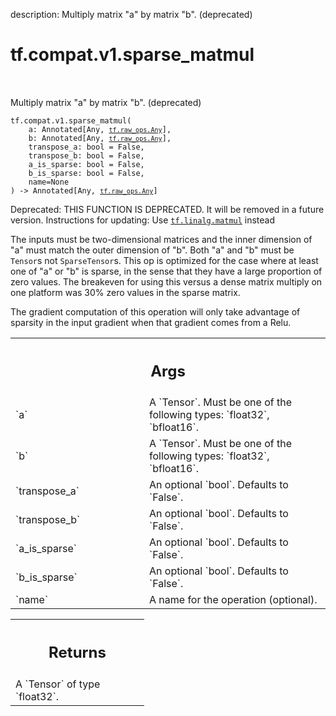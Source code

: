 description: Multiply matrix "a" by matrix "b". (deprecated)

<div itemscope itemtype="http://developers.google.com/ReferenceObject">
<meta itemprop="name" content="tf.compat.v1.sparse_matmul" />
<meta itemprop="path" content="Stable" />
</div>

# tf.compat.v1.sparse_matmul

<!-- Insert buttons and diff -->

<table class="tfo-notebook-buttons tfo-api nocontent" align="left">

</table>



Multiply matrix "a" by matrix "b". (deprecated)


<pre class="devsite-click-to-copy prettyprint lang-py tfo-signature-link">
<code>tf.compat.v1.sparse_matmul(
    a: Annotated[Any, <a href="../../../tf/raw_ops/Any.md"><code>tf.raw_ops.Any</code></a>],
    b: Annotated[Any, <a href="../../../tf/raw_ops/Any.md"><code>tf.raw_ops.Any</code></a>],
    transpose_a: bool = False,
    transpose_b: bool = False,
    a_is_sparse: bool = False,
    b_is_sparse: bool = False,
    name=None
) -> Annotated[Any, <a href="../../../tf/raw_ops/Any.md"><code>tf.raw_ops.Any</code></a>]
</code></pre>



<!-- Placeholder for "Used in" -->

Deprecated: THIS FUNCTION IS DEPRECATED. It will be removed in a future version.
Instructions for updating:
Use <a href="../../../tf/linalg/matmul.md"><code>tf.linalg.matmul</code></a> instead

The inputs must be two-dimensional matrices and the inner dimension of "a" must
match the outer dimension of "b". Both "a" and "b" must be `Tensor`s not
`SparseTensor`s.  This op is optimized for the case where at least one of "a" or
"b" is sparse, in the sense that they have a large proportion of zero values.
The breakeven for using this versus a dense matrix multiply on one platform was
30% zero values in the sparse matrix.

The gradient computation of this operation will only take advantage of sparsity
in the input gradient when that gradient comes from a Relu.

<!-- Tabular view -->
 <table class="responsive fixed orange">
<colgroup><col width="214px"><col></colgroup>
<tr><th colspan="2"><h2 class="add-link">Args</h2></th></tr>

<tr>
<td>
`a`<a id="a"></a>
</td>
<td>
A `Tensor`. Must be one of the following types: `float32`, `bfloat16`.
</td>
</tr><tr>
<td>
`b`<a id="b"></a>
</td>
<td>
A `Tensor`. Must be one of the following types: `float32`, `bfloat16`.
</td>
</tr><tr>
<td>
`transpose_a`<a id="transpose_a"></a>
</td>
<td>
An optional `bool`. Defaults to `False`.
</td>
</tr><tr>
<td>
`transpose_b`<a id="transpose_b"></a>
</td>
<td>
An optional `bool`. Defaults to `False`.
</td>
</tr><tr>
<td>
`a_is_sparse`<a id="a_is_sparse"></a>
</td>
<td>
An optional `bool`. Defaults to `False`.
</td>
</tr><tr>
<td>
`b_is_sparse`<a id="b_is_sparse"></a>
</td>
<td>
An optional `bool`. Defaults to `False`.
</td>
</tr><tr>
<td>
`name`<a id="name"></a>
</td>
<td>
A name for the operation (optional).
</td>
</tr>
</table>



<!-- Tabular view -->
 <table class="responsive fixed orange">
<colgroup><col width="214px"><col></colgroup>
<tr><th colspan="2"><h2 class="add-link">Returns</h2></th></tr>
<tr class="alt">
<td colspan="2">
A `Tensor` of type `float32`.
</td>
</tr>

</table>

